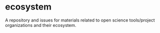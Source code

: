 # ecosystem
A repository and issues for materials related to open science tools/project organizations and their ecosystem.
